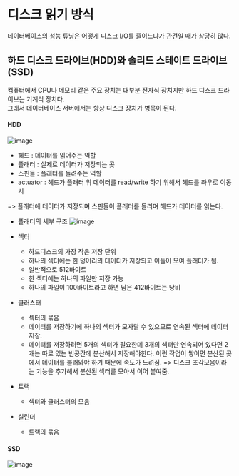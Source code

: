 # 디스크 읽기 방식
데이터베이스의 성능 튜닝은 어떻게 디스크 I/O를 줄이느냐가 관건일 때가 상당히 많다.  

## 하드 디스크 드라이브(HDD)와 솔리드 스테이트 드라이브(SSD)
컴퓨터에서 CPU나 메모리 같은 주요 장치는 대부분 전자식 장치지만 하드 디스크 드라이브는 기계식 장치다.  
그래서 데이터베이스 서버에서는 항상 디스크 장치가 병목이 된다.  

#### HDD
![image](https://github.com/RealMySQL-Study/REAL_MYSQL_STUDY/assets/67637716/d8519252-fd7f-47eb-b6c8-06e61a7556ae)  

* 헤드 : 데이터를 읽어주는 역할
* 플래터 : 실제로 데이터가 저장되는 곳
* 스핀들 : 플래터를 돌려주는 역할
* actuator : 헤드가 플래터 위 데이터를 read/write 하기 위해서 헤드를 좌우로 이동시

=> 플래터에 데이터가 저장되며 스핀들이 플래터를 돌리며 헤드가 데이터를 읽는다.  

* 플래터의 세부 구조
![image](https://github.com/RealMySQL-Study/REAL_MYSQL_STUDY/assets/67637716/129e4e70-1c7e-4794-8de1-1a819fb90548)  

* 섹터
  * 하드디스크의 가장 작은 저장 단위
  * 하나의 섹터에는 한 덩어리의 데이터가 저장되고 이들이 모여 플래터가 됨.
  * 일반적으로 512바이트
  * 한 섹터에는 하나의 파일만 저장 가능
  * 하나의 파일이 100바이트라고 하면 남은 412바이트는 낭비
* 클러스터
  * 섹터의 묶음
  * 데이터를 저장하기에 하나의 섹터가 모자랄 수 있으므로 연속된 섹터에 데이터 저장.
  * 데이터를 저장하려면 5개의 섹터가 필요한데 3개의 섹터만 연속되어 있다면 2개는 따로 있는 빈공간에 분산해서 저장해야한다. 이런 작업이 쌓이면 분산된 곳에서 데이터를 불러와야 하기 때문에 속도가 느려짐. => 디스크 조각모음이라는 기능을 추가해서 분산된 섹터를 모아서 이어 붙여줌.
* 트랙
  * 섹터와 클러스터의 모음
* 실린더
  * 트랙의 묶음
 
#### SSD
![image](https://github.com/RealMySQL-Study/REAL_MYSQL_STUDY/assets/67637716/787c0eb0-5b00-4874-aade-2f8767a286cb)  


